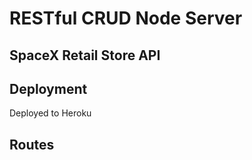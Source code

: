 # RESTful CRUD Node Server

## SpaceX Retail Store API 

## Deployment 

Deployed to Heroku

## Routes
